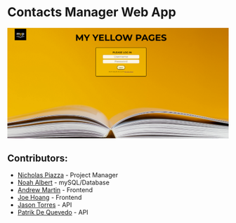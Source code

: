 # Contacts Manager Web App

<img src="https://github.com/NoahAlbert/POOSD-Group8/blob/main/docs/Capture.PNG">

## Contributors:

- [Nicholas Piazza](https://github.com/NickPiazza21) - Project Manager
- [Noah Albert](https://github.com/NoahAlbert) - mySQL/Database
- [Andrew Martin](https://github.com/asjm223) - Frontend
- [Joe Hoang](https://github.com/joehoang13) - Frontend
- [Jason Torres](https://github.com/JaceDaDorito) - API
- [Patrik De Quevedo](https://github.com/patrikdq3) - API
